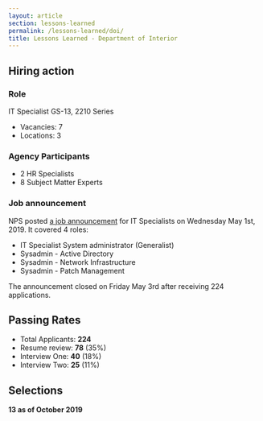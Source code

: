 ```yaml
---
layout: article
section: lessons-learned
permalink: /lessons-learned/doi/
title: Lessons Learned - Department of Interior
---
```


## Hiring action

### Role

IT Specialist GS-13, 2210 Series

* Vacancies: 7
* Locations: 3

### Agency Participants

* 2 HR Specialists
* 8 Subject Matter Experts

### Job announcement

NPS posted [a job announcement](https://www.usajobs.gov/GetJob/ViewDetails/532244000) for IT Specialists on Wednesday May 1st, 2019. It covered 4 roles:

* IT Specialist System administrator (Generalist)
* Sysadmin - Active Directory
* Sysadmin - Network Infrastructure
* Sysadmin - Patch Management

The announcement closed on Friday May 3rd after receiving 224 applications.

## Passing Rates

* Total Applicants: **224**
* Resume review: **78** (35%)
* Interview One: **40** (18%)
* Interview Two: **25** (11%)

## Selections

**13 as of October 2019**
